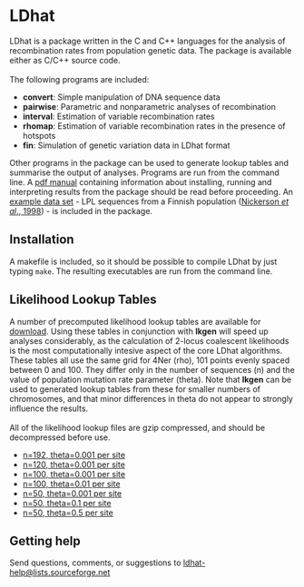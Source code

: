 # LDhat
LDhat is a package written in the C and C++ languages for the analysis of recombination rates from population genetic data. 
The package is available either as C/C++ source code. <br><br>
The following programs are included:

- <b>convert</b>: Simple manipulation of DNA sequence data
- <b>pairwise</b>: Parametric and nonparametric analyses of recombination
- <b>interval</b>: Estimation of variable recombination rates
- <b>rhomap</b>: Estimation of variable recombination rates in the presence of hotspots
- <b>fin</b>: Simulation of genetic variation data in LDhat format

Other programs in the package can be used to generate lookup tables and summarise the output of analyses. 
Programs are run from the command line. 
A [pdf manual](manual.pdf) containing information about installing, running and interpreting results from the package should be read before proceeding. 
An [example data set](Example) - LPL sequences from a Finnish population ([Nickerson <i>et al</i>., 1998](http://www.ncbi.nlm.nih.gov/pubmed/9662394)) - is included in the package.

Installation
------------

A makefile is included, so it should be possible to compile LDhat by just typing `make`. The resulting executables are run from the command line.

Likelihood Lookup Tables
------------------------

A number of precomputed likelihood lookup tables are available for [download](lk_files). 
Using these tables in conjunction with <b>lkgen</b> will speed up analyses considerably, as the calculation of 2-locus coalescent likelihoods is the most computationally intesive aspect of the core LDhat algorithms. 
These tables all use the same grid for 4Ner (rho), 101 points evenly spaced between 0 and 100. 
They differ only in the number of sequences (n) and the value of population mutation rate parameter (theta). 
Note that <b>lkgen</b> can be used to generated lookup tables from these for smaller numbers of chromosomes, and that minor differences in theta do not appear to strongly influence the results. 
<br><br>
All of the likelihood lookup files are gzip compressed, and should be decompressed before use.
<br>
- [n=192, theta=0.001 per site](lk_files/lk_n192_t0.001.gz)
- [n=120, theta=0.001 per site](lk_files/lk_n120_t0.001.gz)
- [n=100, theta=0.001 per site](lk_files/lk_n100_t0.001.gz)
- [n=100, theta=0.01 per site](lk_files/lk_n100_t0.01.gz)
- [n=50, theta=0.001 per site](lk_files/lk_n50_t0.001.gz)
- [n=50, theta=0.1 per site](lk_files/lk_n50_t0.1.gz)
- [n=50, theta=0.5 per site](lk_files/lk_n50_t0.5.gz)

Getting help
------------

Send questions, comments, or suggestions to ldhat-help@lists.sourceforge.net

